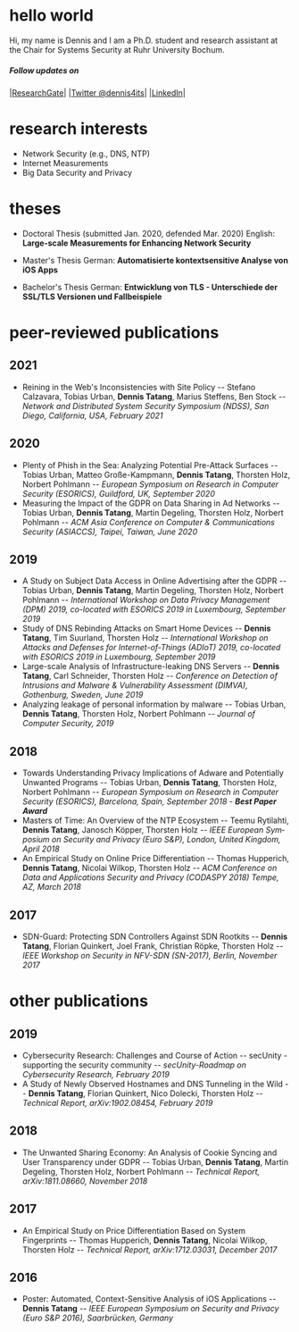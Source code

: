 # hello world

Hi, my name is Dennis and I am a Ph.D. student and research assistant at the Chair for Systems Security at Ruhr University Bochum. 

##### Follow updates on
|[ResearchGate](https://www.researchgate.net/profile/Dennis_Tatang "Dennis Tatang on ResearchGate")|
|[Twitter @dennis4its](https://twitter.com/dennis4its "@dennis4its on Twitter")|
|[LinkedIn](https://www.linkedin.com/in/dennis-tatang-4099a99a)|

# research interests
- Network Security (e.g., DNS, NTP)
- Internet Measurements
- Big Data Security and Privacy

# theses
- Doctoral Thesis (submitted Jan. 2020, defended Mar. 2020)
English: **Large-scale Measurements for Enhancing Network Security**

- Master's Thesis
German: **Automatisierte kontextsensitive Analyse von iOS Apps**

- Bachelor's Thesis
German: **Entwicklung von TLS - Unterschiede der SSL/TLS Versionen und Fallbeispiele**

# peer-reviewed publications

## 2021

- Reining in the Web's Inconsistencies with Site Policy --
Stefano Calzavara, Tobias Urban, **Dennis Tatang**, Marius Steffens, Ben Stock --
*Network and Distributed System Security Symposium (NDSS), San Diego, California, USA, February 2021*

## 2020

- Plenty of Phish in the Sea: Analyzing Potential Pre-Attack Surfaces --
Tobias Urban, Matteo Große-Kampmann, **Dennis Tatang**, Thorsten Holz, Norbert Pohlmann --
*European Symposium on Research in Computer Security (ESORICS), Guildford, UK, September 2020*
- Measuring the Impact of the GDPR on Data Sharing in Ad Networks --
Tobias Urban, **Dennis Tatang**, Martin Degeling, Thorsten Holz, Norbert Pohlmann --
*ACM Asia Conference on Computer & Communications Security (ASIACCS), Taipei, Taiwan, June 2020*

## 2019

- A Study on Subject Data Access in Online Advertising after the GDPR --
Tobias Urban, **Dennis Tatang**, Martin Degeling, Thorsten Holz, Norbert Pohlmann -- 
*International Workshop on Data Privacy Management (DPM) 2019, co-located with ESORICS 2019 in Luxembourg, September 2019*
- Study of DNS Rebinding Attacks on Smart Home Devices --
**Dennis Tatang**, Tim Suurland, Thorsten Holz --
*International Workshop on Attacks and Defenses for Internet-of-Things (ADIoT) 2019, co-located with ESORICS 2019 in Luxembourg, September 2019*
- Large-scale Analysis of Infrastructure-leaking DNS Servers --
**Dennis Tatang**, Carl Schneider, Thorsten Holz --
*Conference on Detection of Intrusions and Malware & Vulnerability Assessment (DIMVA), Gothenburg, Sweden, June 2019*
- Analyzing leakage of personal information by malware --
Tobias Urban, **Dennis Tatang**, Thorsten Holz, Norbert Pohlmann --
*Journal of Computer Security, 2019*

## 2018

- Towards Un­der­stan­ding Pri­va­cy Im­pli­ca­ti­ons of Ad­wa­re and Po­ten­ti­al­ly Un­wan­ted Pro­grams --
To­bi­as Urban, **Den­nis Tatang**, Thors­ten Holz, Nor­bert Pohl­mann --
*Eu­ropean Sym­po­si­um on Re­se­arch in Com­pu­ter Se­cu­ri­ty (ESO­RICS), Bar­ce­lo­na, Spain, Sep­tem­ber 2018 - **Best Paper Award***
- Mas­ters of Time: An Over­view of the NTP Eco­sys­tem --
Teemu Ry­ti­lah­ti, **Den­nis Tatang**, Ja­nosch Köp­per, Thors­ten Holz -- 
*IEEE Eu­ropean Sym­po­si­um on Se­cu­ri­ty and Pri­va­cy (Euro S&P), Lon­don, United King­dom, April 2018*
- An Em­pi­ri­cal Study on On­line Price Dif­fe­ren­tia­ti­on --
Tho­mas Hup­pe­rich, **Den­nis Tatang**, Ni­co­lai Wilkop, Thors­ten Holz --
*ACM Con­fe­rence on Data and Ap­p­li­ca­ti­ons Se­cu­ri­ty and Pri­va­cy (CO­DAS­PY 2018) Tempe, AZ, March 2018*

## 2017

- SDN-Guard: Pro­tec­ting SDN Con­trol­lers Against SDN Root­kits --
**Den­nis Tatang**, Flo­ri­an Quin­kert, Joel Frank, Chris­ti­an Röpke, Thors­ten Holz --
*IEEE Work­shop on Se­cu­ri­ty in NFV-SDN (SN-2017), Ber­lin, No­vem­ber 2017*

# other publications

## 2019

- Cybersecurity Research: Challenges and Course of Action --
secUnity - supporting the security community --
*secUnity-Roadmap on Cybersecurity Research, February 2019*
- A Study of Newly Observed Hostnames and DNS Tunneling in the Wild --
**Dennis Tatang**, Florian Quinkert, Nico Dolecki, Thorsten Holz -- 
*Technical Report, arXiv:1902.08454, February 2019*

## 2018

- The Unwanted Sharing Economy: An Analysis of Cookie Syncing and User Transparency under GDPR --
Tobias Urban, **Dennis Tatang**, Martin Degeling, Thorsten Holz, Norbert Pohlmann --
*Technical Report, arXiv:1811.08660, November 2018*

## 2017

- An Empirical Study on Price Differentiation Based on System Fingerprints --
Thomas Hupperich, **Dennis Tatang**, Nicolai Wilkop, Thorsten Holz --
*Technical Report, arXiv:1712.03031, December 2017*

## 2016

- Poster: Automated, Context-Sensitive Analysis of iOS Applications --
**Dennis Tatang** --
*IEEE European Symposium on Security and Privacy (Euro S&P 2016), Saarbrücken, Germany*

